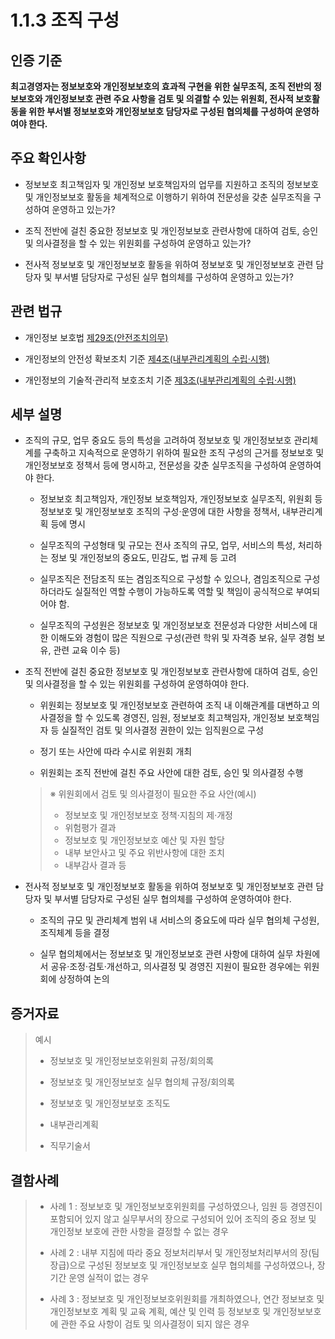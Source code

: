 # 1.1.3 조직 구성

## 인증 기준

**최고경영자는 정보보호와 개인정보보호의 효과적 구현을 위한 실무조직, 조직 전반의 정보보호와 개인정보보호 관련 주요 사항을 검토 및 의결할 수 있는 위원회, 전사적 보호활동을 위한 부서별 정보보호와 개인정보보호 담당자로 구성된 협의체를 구성하여 운영하여야 한다.**

## 주요 확인사항

- 정보보호 최고책임자 및 개인정보 보호책임자의 업무를 지원하고 조직의 정보보호 및 개인정보보호 활동을 체계적으로 이행하기 위하여 전문성을 갖춘 실무조직을 구성하여 운영하고 있는가?

- 조직 전반에 걸친 중요한 정보보호 및 개인정보보호 관련사항에 대하여 검토, 승인 및 의사결정을 할 수 있는 위원회를 구성하여 운영하고 있는가?

- 전사적 정보보호 및 개인정보보호 활동을 위하여 정보보호 및 개인정보보호 관련 담당자 및 부서별 담당자로 구성된 실무 협의체를 구성하여 운영하고 있는가?

## 관련 법규

- 개인정보 보호법 [제29조(안전조치의무)](https://www.law.go.kr/법령/개인정보보호법/제29조 "링크로 이동")

- 개인정보의 안전성 확보조치 기준 [제4조(내부관리계획의 수립·시행)](https://www.law.go.kr/행정규칙/(개인정보보호위원회)개인정보의안전성확보조치기준/제4조 "링크로 이동")

- 개인정보의 기술적·관리적 보호조치 기준 [제3조(내부관리계획의 수립·시행)](https://www.law.go.kr/행정규칙/(개인정보보호위원회)개인정보의기술적·관리적보호조치기준/제3조 "링크로 이동")

## 세부 설명

- 조직의 규모, 업무 중요도 등의 특성을 고려하여 정보보호 및 개인정보보호 관리체계를 구축하고 지속적으로 운영하기 위하여 필요한 조직 구성의 근거를 정보보호 및 개인정보보호 정책서 등에 명시하고, 전문성을 갖춘 실무조직을 구성하여 운영하여야 한다.

    - 정보보호 최고책임자, 개인정보 보호책임자, 개인정보보호 실무조직, 위원회 등 정보보호 및 개인정보보호 조직의 구성·운영에 대한 사항을 정책서, 내부관리계획 등에 명시

    - 실무조직의 구성형태 및 규모는 전사 조직의 규모, 업무, 서비스의 특성, 처리하는 정보 및 개인정보의 중요도, 민감도, 법 규제 등 고려

    - 실무조직은 전담조직 또는 겸임조직으로 구성할 수 있으나, 겸임조직으로 구성하더라도 실질적인 역할 수행이 가능하도록 역할 및 책임이 공식적으로 부여되어야 함.

    - 실무조직의 구성원은 정보보호 및 개인정보보호 전문성과 다양한 서비스에 대한 이해도와 경험이 많은 직원으로 구성(관련 학위 및 자격증 보유, 실무 경험 보유, 관련 교육 이수 등)

- 조직 전반에 걸친 중요한 정보보호 및 개인정보보호 관련사항에 대하여 검토, 승인 및 의사결정을 할 수 있는 위원회를 구성하여 운영하여야 한다.

    - 위원회는 정보보호 및 개인정보보호 관련하여 조직 내 이해관계를 대변하고 의사결정을 할 수 있도록 경영진, 임원, 정보보호 최고책임자, 개인정보 보호책임자 등 실질적인 검토 및 의사결정 권한이 있는 임직원으로 구성

    - 정기 또는 사안에 따라 수시로 위원회 개최

    - 위원회는 조직 전반에 걸친 주요 사안에 대한 검토, 승인 및 의사결정 수행
    >
    >   ※ 위원회에서 검토 및 의사결정이 필요한 주요 사안(예시)
    >
    > - 정보보호 및 개인정보보호 정책·지침의 제·개정
    > - 위험평가 결과
    > - 정보보호 및 개인정보보호 예산 및 자원 할당
    > - 내부 보안사고 및 주요 위반사항에 대한 조치
    > - 내부감사 결과 등

- 전사적 정보보호 및 개인정보보호 활동을 위하여 정보보호 및 개인정보보호 관련 담당자 및 부서별 담당자로 구성된 실무 협의체를 구성하여 운영하여야 한다.

    - 조직의 규모 및 관리체계 범위 내 서비스의 중요도에 따라 실무 협의체 구성원, 조직체계 등을 결정

    - 실무 협의체에서는 정보보호 및 개인정보보호 관련 사항에 대하여 실무 차원에서 공유·조정·검토·개선하고, 의사결정 및 경영진 지원이 필요한 경우에는 위원회에 상정하여 논의

## 증거자료

> 예시
>
> - 정보보호 및 개인정보보호위원회 규정/회의록
>
> - 정보보호 및 개인정보보호 실무 협의체 규정/회의록
>
> - 정보보호 및 개인정보보호 조직도
>
> - 내부관리계획
>
> - 직무기술서

## 결함사례

> - 사례 1 : 정보보호 및 개인정보보호위원회를 구성하였으나, 임원 등 경영진이 포함되어 있지 않고 실무부서의 장으로 구성되어 있어 조직의 중요 정보 및 개인정보 보호에 관한 사항을 결정할 수 없는 경우
>
> - 사례 2 : 내부 지침에 따라 중요 정보처리부서 및 개인정보처리부서의 장(팀장급)으로 구성된 정보보호 및 개인정보보호 실무 협의체를 구성하였으나, 장기간 운영 실적이 없는 경우
>
> - 사례 3 : 정보보호 및 개인정보보호위원회를 개최하였으나, 연간 정보보호 및 개인정보보호 계획 및 교육 계획, 예산 및 인력 등 정보보호 및 개인정보보호에 관한 주요 사항이 검토 및 의사결정이 되지 않은 경우
